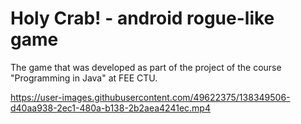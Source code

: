 # Holy Crab! - android rogue-like game 

The game that was developed as part of the project of the course "Programming in Java" at FEE CTU.


https://user-images.githubusercontent.com/49622375/138349506-d40aa938-2ec1-480a-b138-2b2aea4241ec.mp4

